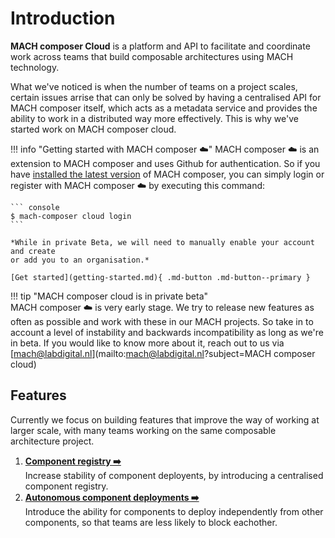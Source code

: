 # Introduction

**MACH composer Cloud** is a platform and API to facilitate and coordinate work
across teams that build composable architectures using MACH technology.

What we've noticed is when the number of teams on a project scales, certain
issues arrise that can only be solved by having a centralised API for MACH
composer itself, which acts as a metadata service and provides the ability to
work in a distributed way more effectively. This is why we've started work on
MACH composer cloud.

!!! info "Getting started with MACH composer ☁️" 
    MACH composer ☁️ is an extension to MACH composer and uses Github for
    authentication. So if you have [installed the latest
    version](../tutorial/step-1-installation.md#install-mach-composer) of MACH
    composer, you can simply login or register with MACH composer ☁️ by
    executing this command:

    ``` console
    $ mach-composer cloud login
    ```

    *While in private Beta, we will need to manually enable your account and create 
    or add you to an organisation.*

    [Get started](getting-started.md){ .md-button .md-button--primary }

!!! tip "MACH composer cloud is in private beta"  
    MACH composer ☁️ is very early stage. We try to release new features as often as
    possible and work with these in our MACH projects. So take in to account a
    level of instability and backwards incompatibility as long as we're in beta.
    If you would like to know more about it, reach out to us via
    [mach@labdigital.nl](mailto:mach@labdigital.nl?subject=MACH composer cloud)

## Features

Currently we focus on building features that improve the way of working at
larger scale, with many teams working on the same composable architecture
project.

1. **[Component registry ➡️](component-registry.md)**<br/>
    Increase stability of component deployents, by introducing a centralised
    component registry.
2. **[Autonomous component deployments ➡️](autonomous-deployments.md)** <br/>
    Introduce the ability for components to deploy independently from other
    components, so that teams are less likely to block eachother.
